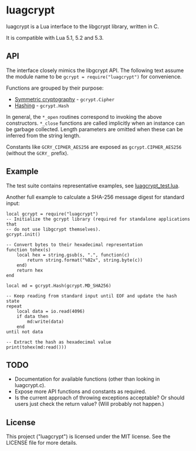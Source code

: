 luagcrypt
=========
luagcrypt is a Lua interface to the libgcrypt library, written in C.

It is compatible with Lua 5.1, 5.2 and 5.3.

API
---
The interface closely mimics the libgcrypt API. The following text assume the
module name to be `gcrypt = require("luagcrypt")` for convenience.

Functions are grouped by their purpose:
 - [Symmetric cryptography][1] - `gcrypt.Cipher`
 - [Hashing][2] - `gcrypt.Hash`

In general, the `*_open` routines correspond to invoking the above constructors.
`*_close` functions are called implicitly when an instance can be garbage
collected. Length parameters are omitted when these can be inferred from the
string length.

Constants like `GCRY_CIPHER_AES256` are exposed as `gcrypt.CIPHER_AES256`
(without the `GCRY_` prefix).

Example
-------
The test suite contains representative examples, see
[luagcrypt_test.lua](luagcrypt_test.lua).

Another full example to calculate a SHA-256 message digest for standard input:

    local gcrypt = require("luagcrypt")
    -- Initialize the gcrypt library (required for standalone applications that
    -- do not use libgcrypt themselves).
    gcrypt.init()

    -- Convert bytes to their hexadecimal representation
    function tohex(s)
        local hex = string.gsub(s, ".", function(c)
            return string.format("%02x", string.byte(c))
        end)
        return hex
    end

    local md = gcrypt.Hash(gcrypt.MD_SHA256)

    -- Keep reading from standard input until EOF and update the hash state
    repeat
        local data = io.read(4096)
        if data then
            md:write(data)
        end
    until not data

    -- Extract the hash as hexadecimal value
    print(tohex(md:read()))

TODO
----
 - Documentation for available functions (other than looking in luagcrypt.c).
 - Expose more API functions and constants as required.
 - Is the current approach of throwing exceptions acceptable? Or should users
   just check the return value? (Will probably not happen.)

License
-------
This project ("luagcrypt") is licensed under the MIT license. See the LICENSE
file for more details.

 [1]: https://gnupg.org/documentation/manuals/gcrypt/Symmetric-cryptography.html
 [2]: https://gnupg.org/documentation/manuals/gcrypt/Hashing.html
